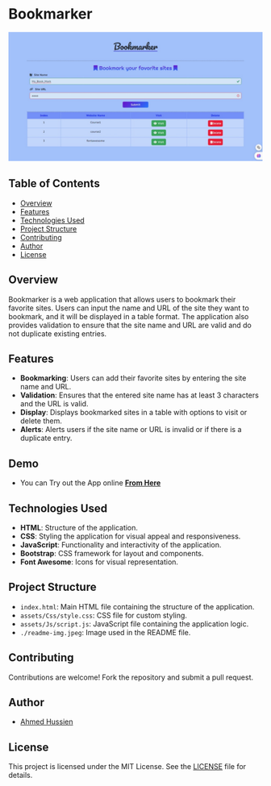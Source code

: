 # Bookmarker

![Bookmarker](./readme-img.jpeg)

## Table of Contents
- [Overview](#overview)
- [Features](#features)
- [Technologies Used](#technologies-used)
- [Project Structure](#project-structure)
- [Contributing](#contributing)
- [Author](#author)
- [License](#license)

## Overview
Bookmarker is a web application that allows users to bookmark their favorite sites. Users can input the name and URL of the site they want to bookmark, and it will be displayed in a table format. The application also provides validation to ensure that the site name and URL are valid and do not duplicate existing entries.

## Features
- **Bookmarking**: Users can add their favorite sites by entering the site name and URL.
- **Validation**: Ensures that the entered site name has at least 3 characters and the URL is valid.
- **Display**: Displays bookmarked sites in a table with options to visit or delete them.
- **Alerts**: Alerts users if the site name or URL is invalid or if there is a duplicate entry.

## Demo

- You can Try out the App online [**From Here**](https://eng-ahmed-hussien.github.io/Bookmarker_App/)

## Technologies Used
- **HTML**: Structure of the application.
- **CSS**: Styling the application for visual appeal and responsiveness.
- **JavaScript**: Functionality and interactivity of the application.
- **Bootstrap**: CSS framework for layout and components.
- **Font Awesome**: Icons for visual representation.

## Project Structure
- `index.html`: Main HTML file containing the structure of the application.
- `assets/Css/style.css`: CSS file for custom styling.
- `assets/Js/script.js`: JavaScript file containing the application logic.
- `./readme-img.jpeg`: Image used in the README file.

## Contributing
Contributions are welcome! Fork the repository and submit a pull request.

## Author
- [Ahmed Hussien](https://github.com/Eng-Ahmed-Hussien)

## License
This project is licensed under the MIT License. See the [LICENSE](./LICENSE) file for details.
